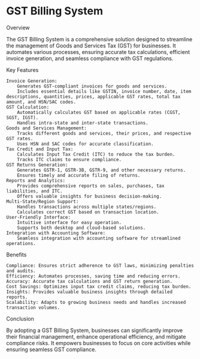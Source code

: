 # GST Billing System

Overview

The GST Billing System is a comprehensive solution designed to streamline the management of Goods and Services Tax (GST) for businesses. It automates various processes, ensuring accurate tax calculations, efficient invoice generation, and seamless compliance with GST regulations.

Key Features

    Invoice Generation:
        Generates GST-compliant invoices for goods and services.
        Includes essential details like GSTIN, invoice number, date, item descriptions, quantities, prices, applicable GST rates, total tax amount, and HSN/SAC codes.
    GST Calculation:
        Automatically calculates GST based on applicable rates (CGST, SGST, IGST).
        Handles intra-state and inter-state transactions.
    Goods and Services Management:
        Tracks different goods and services, their prices, and respective GST rates.
        Uses HSN and SAC codes for accurate classification.
    Tax Credit and Input Tax:
        Calculates Input Tax Credit (ITC) to reduce the tax burden.
        Tracks ITC claims to ensure compliance.
    GST Returns Generation:
        Generates GSTR-1, GSTR-3B, GSTR-9, and other necessary returns.
        Ensures timely and accurate filing of returns.
    Reports and Analytics:
        Provides comprehensive reports on sales, purchases, tax liabilities, and ITC.
        Offers valuable insights for business decision-making.
    Multi-State/Region Support:
        Handles transactions across multiple states/regions.
        Calculates correct GST based on transaction location.
    User-Friendly Interface:
        Intuitive interface for easy operation.
        Supports both desktop and cloud-based solutions.
    Integration with Accounting Software:
        Seamless integration with accounting software for streamlined operations.

Benefits

    Compliance: Ensures strict adherence to GST laws, minimizing penalties and audits.
    Efficiency: Automates processes, saving time and reducing errors.
    Accuracy: Accurate tax calculations and GST return generation.
    Cost Savings: Optimizes input tax credit claims, reducing tax burden.
    Insights: Provides valuable business insights through detailed reports.
    Scalability: Adapts to growing business needs and handles increased transaction volumes.

Conclusion

By adopting a GST Billing System, businesses can significantly improve their financial management, enhance operational efficiency, and mitigate compliance risks. It empowers businesses to focus on core activities while ensuring seamless GST compliance.
